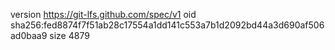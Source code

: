 version https://git-lfs.github.com/spec/v1
oid sha256:fed8874f7f51ab28c17554a1dd141c553a7b1d2092bd44a3d690af506ad0baa9
size 4879
